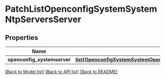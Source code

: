 # PatchListOpenconfigSystemSystemNtpServersServer

## Properties
Name | Type | Description | Notes
------------ | ------------- | ------------- | -------------
**openconfig_systemserver** | [**list[OpenconfigSystemSystemOpenconfigsystemsystemNtpServersServer]**](OpenconfigSystemSystemOpenconfigsystemsystemNtpServersServer.md) |  | [optional] 

[[Back to Model list]](../README.md#documentation-for-models) [[Back to API list]](../README.md#documentation-for-api-endpoints) [[Back to README]](../README.md)


